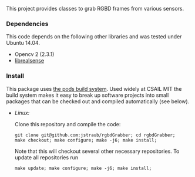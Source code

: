 This project provides classes to grab RGBD frames from various sensors.

### Dependencies

This code depends on the following other libraries and was tested under Ubuntu
14.04. 
- Opencv 2 (2.3.1)
- [librealsense](https://github.com/IntelRealSense/librealsense)

### Install

This package uses [the pods build
system](http://sourceforge.net/p/pods/home/Home/). Used widely at CSAIL
MIT the build system makes it easy to break up software projects into
small packages that can be checked out and compiled automatically (see
below).

- *Linux:* 

    Clone this repository and compile the code:

    ```
    git clone git@github.com:jstraub/rgbdGrabber; cd rgbdGrabber;
    make checkout; make configure; make -j6; make install;
    ```
    
    Note that this will checkout several other necessary repositories.
    To update all repositories run
    
    ```
    make update; make configure; make -j6; make install;
    ```

